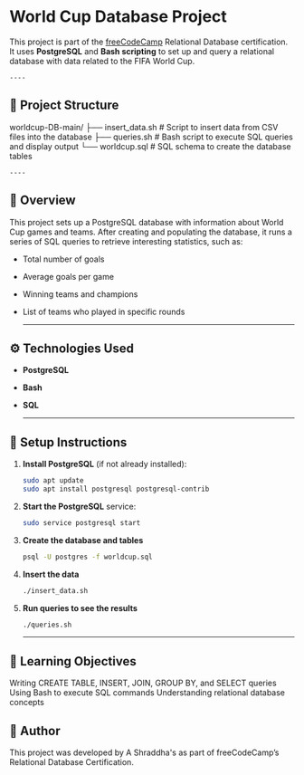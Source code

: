 # World Cup Database Project

This project is part of the [freeCodeCamp](https://www.freecodecamp.org/) Relational Database certification. It uses **PostgreSQL** and **Bash scripting** to set up and query a relational database with data related to the FIFA World Cup.
	
	----

## 📁 Project Structure

worldcup-DB-main/
├── insert_data.sh # Script to insert data from CSV files into the database
├── queries.sh # Bash script to execute SQL queries and display output
└── worldcup.sql # SQL schema to create the database tables 

	----

## 📝 Overview

This project sets up a PostgreSQL database with information about World Cup games and teams. After creating and populating the database, it runs a series of SQL queries to retrieve interesting statistics, such as:

- Total number of goals
- Average goals per game
- Winning teams and champions
- List of teams who played in specific rounds

	----

## ⚙️ Technologies Used

- **PostgreSQL**
- **Bash**
- **SQL**

	----

## 🚀 Setup Instructions

1. **Install PostgreSQL** (if not already installed):
   ```bash
   sudo apt update
   sudo apt install postgresql postgresql-contrib
	```

2. **Start the PostgreSQL** service:
   ```bash
   sudo service postgresql start
	```

3. **Create the database and tables**
   ```bash
   psql -U postgres -f worldcup.sql
	```

4. **Insert the data**
   ```bash
   ./insert_data.sh
	```

5. **Run queries to see the results**
   ```bash
   ./queries.sh
	```
	----

## 🧠 Learning Objectives

Writing CREATE TABLE, INSERT, JOIN, GROUP BY, and SELECT queries
Using Bash to execute SQL commands
Understanding relational database concepts

## 📌 Author

This project was developed by A Shraddha's as part of freeCodeCamp’s Relational Database Certification.


